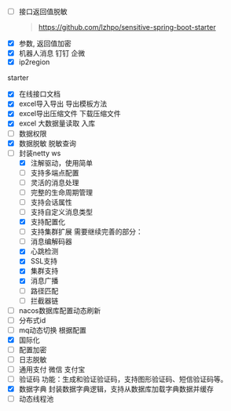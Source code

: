 - [ ] 接口返回值脱敏
  > https://github.com/lzhpo/sensitive-spring-boot-starter
- [x] 参数, 返回值加密
- [x] 机器人消息 钉钉 企微
- [x] ip2region

starter

- [x] 在线接口文档
- [x] excel导入导出 导出模板方法
- [x] excel导出压缩文件 下载压缩文件
- [x] excel 大数据量读取 入库
- [ ] 数据权限
- [x] 数据脱敏 脱敏查询
- [ ] 封装netty ws
  - [x] 注解驱动，使用简单
  - [ ] 支持多端点配置
  - [ ] 灵活的消息处理
  - [ ] 完整的生命周期管理
  - [ ] 支持会话属性
  - [ ] 支持自定义消息类型
  - [x] 支持配置化
  - [ ] 支持集群扩展
    需要继续完善的部分：
  - [ ] 消息编解码器
  - [x] 心跳检测
  - [x] SSL支持
  - [x] 集群支持
  - [x] 消息广播
  - [ ] 路径匹配
  - [ ] 拦截器链
- [ ] nacos数据库配置动态刷新
- [ ] 分布式id
- [ ] mq动态切换 根据配置
- [x] 国际化
- [ ] 配置加密
- [ ] 日志脱敏
- [ ] 通用支付 微信 支付宝
- [ ] 验证码 功能：生成和验证验证码，支持图形验证码、短信验证码等。
- [x] 数据字典 封装数据字典逻辑，支持从数据库加载字典数据并缓存
- [ ] 动态线程池